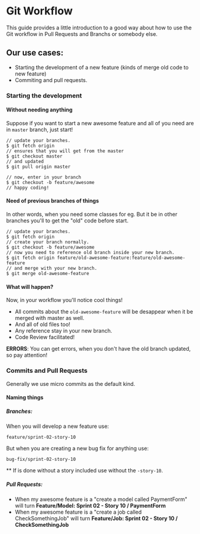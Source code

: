 # Git Workflow

This guide provides a little introduction to a good way about how to use the Git workflow in Pull Requests and Branchs or somebody else.

## Our use cases:
 
 * Starting the development of a new feature (kinds of merge old code to new feature)
 * Commiting and pull requests.

### Starting the development

#### Without needing anything

Suppose if you want to start a new awesome feature and all of you need are in `master` branch, just start!

```console
// update your branches.
$ git fetch origin
// ensures that you will get from the master
$ git checkout master
// and updated
$ git pull origin master 

// now, enter in your branch
$ git checkout -b feature/awesome
// happy coding!
```

#### Need of previous branches of things 

In other words, when you need some classes for eg. But it be in other branches you'll to get the "old" code before start.

```console
// update your branches.
$ git fetch origin
// create your branch normally.
$ git checkout -b feature/awesome
// now you need to reference old branch inside your new branch.
$ git fetch origin feature/old-awesome-feature:feature/old-awesome-feature
// and merge with your new branch.
$ git merge old-awesome-feature
```

#### What will happen?

Now, in your workflow you'll notice cool things!

- All commits about the `old-awesome-feature` will be desappear when it be merged with master as well.
- And all of old files too!
- Any reference stay in your new branch.
- Code Review facilitated!


**ERRORS**: You can get errors, when you don't have the old branch updated, so pay attention!

### Commits and Pull Requests

Generally we use micro commits as the default kind.

#### Naming things

##### Branches:

When you will develop a new feature use:

```
feature/sprint-02-story-10
```
But when you are creating a new bug fix for anything use:
```
bug-fix/sprint-02-story-10
```

** If is done without a story included use without the `-story-10`.

##### Pull Requests:

- When my awesome feature is a "create a model called PaymentForm" will turn **Feature/Model: Sprint 02 - Story 10 / PaymentForm**
-  When my awesome feature is a "create a job called CheckSomethingJob" will turn **Feature/Job: Sprint 02 - Story 10 / CheckSomethingJob**

